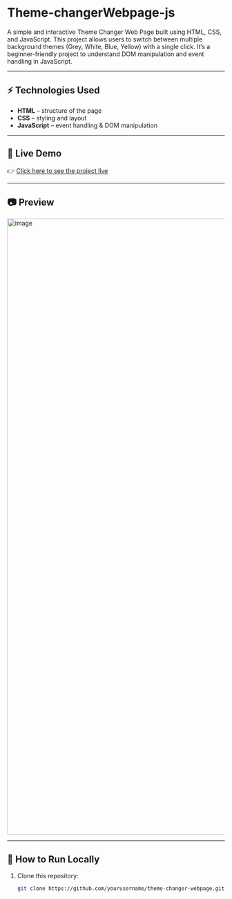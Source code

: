 # Theme-changerWebpage-js
A simple and interactive Theme Changer Web Page built using HTML, CSS, and JavaScript. This project allows users to switch between multiple background themes (Grey, White, Blue, Yellow) with a single click. It’s a beginner-friendly project to understand DOM manipulation and event handling in JavaScript.


---

## ⚡ Technologies Used
- **HTML** – structure of the page  
- **CSS** – styling and layout  
- **JavaScript** – event handling & DOM manipulation  

---

## 🚀 Live Demo
👉 [Click here to see the project live](https://pushkarvishwakarma01.github.io/theme-changer-webpage/)

---

## 📷 Preview
<img width="2559" height="1424" alt="image" src="https://github.com/user-attachments/assets/346ce143-c695-4de7-a52a-e6806700698e" />


---

## 📌 How to Run Locally
1. Clone this repository:
   ```bash
   git clone https://github.com/yourusername/theme-changer-webpage.git
